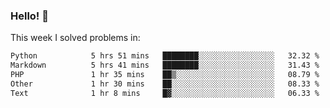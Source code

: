 ### Hello! 👋

This week I solved problems in:

<!--START_SECTION:waka-->

```txt
Python            5 hrs 51 mins   ████████░░░░░░░░░░░░░░░░░   32.32 %
Markdown          5 hrs 41 mins   ████████░░░░░░░░░░░░░░░░░   31.43 %
PHP               1 hr 35 mins    ██▒░░░░░░░░░░░░░░░░░░░░░░   08.79 %
Other             1 hr 30 mins    ██░░░░░░░░░░░░░░░░░░░░░░░   08.33 %
Text              1 hr 8 mins     █▓░░░░░░░░░░░░░░░░░░░░░░░   06.33 %
```

<!--END_SECTION:waka-->
